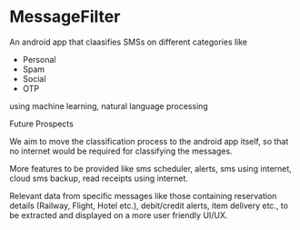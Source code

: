 # MessageFilter
An android app that claasifies SMSs on different categories like
* Personal
* Spam
* Social
* OTP

using machine learning, natural language processing

Future Prospects

We aim to move the classification process to the android app itself, so that no internet would be required for classifying the messages.

More features to be provided like sms scheduler, alerts, sms using internet, cloud sms backup, read receipts using internet. 

Relevant data from specific messages like those containing reservation details (Railway, Flight, Hotel etc.), debit/credit alerts, item delivery etc., to be extracted and displayed on a more user friendly UI/UX.
